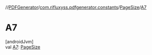 //[PDFGenerator](../../../index.md)/[com.rifluxyss.pdfgenerator.constants](../index.md)/[PageSize](index.md)/[A7](-a7.md)

# A7

[androidJvm]\
val [A7](-a7.md): [PageSize](index.md)
